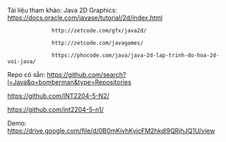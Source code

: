 Tài liệu tham khảo:
Java 2D Graphics: https://docs.oracle.com/javase/tutorial/2d/index.html

                  http://zetcode.com/gfx/java2d/

                  http://zetcode.com/javagames/
                  
                  https://phocode.com/java/java-2d-lap-trinh-do-hoa-2d-voi-java/

Repo có sẵn: https://github.com/search?l=Java&q=bomberman&type=Repositories

https://github.com/INT2204-5-N2/

https://github.com/int2204-5-n1/

Demo: https://drive.google.com/file/d/0B0mKivhKyicFM2hkdl9QRjhJQ1U/view

